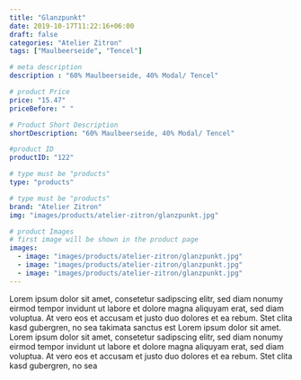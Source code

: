 ```yaml
---
title: "Glanzpunkt"
date: 2019-10-17T11:22:16+06:00
draft: false
categories: "Atelier Zitron"
tags: ["Maulbeerseide", "Tencel"]	

# meta description
description : "60% Maulbeerseide, 40% Modal/ Tencel"

# product Price
price: "15.47"
priceBefore: " "

# Product Short Description
shortDescription: "60% Maulbeerseide, 40% Modal/ Tencel"

#product ID
productID: "122"

# type must be "products"
type: "products"

# type must be "products"
brand: "Atelier Zitron"
img: "images/products/atelier-zitron/glanzpunkt.jpg"   

# product Images
# first image will be shown in the product page
images:
  - image: "images/products/atelier-zitron/glanzpunkt.jpg"
  - image: "images/products/atelier-zitron/glanzpunkt.jpg"
  - image: "images/products/atelier-zitron/glanzpunkt.jpg"
---
```


Lorem ipsum dolor sit amet, consetetur sadipscing elitr, sed diam nonumy eirmod tempor invidunt ut labore et dolore magna aliquyam erat, sed diam voluptua. At vero eos et accusam et justo duo dolores et ea rebum. Stet clita kasd gubergren, no sea takimata sanctus est Lorem ipsum dolor sit amet. Lorem ipsum dolor sit amet, consetetur sadipscing elitr, sed diam nonumy eirmod tempor invidunt ut labore et dolore magna aliquyam erat, sed diam voluptua. At vero eos et accusam et justo duo dolores et ea rebum. Stet clita kasd gubergren, no sea 
